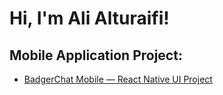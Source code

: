 <h1>Hi, I'm Ali Alturaifi!</h1>

<h2>Mobile Application Project:</h2>

- [BadgerChat Mobile — React Native UI Project](https://github.com/AliriMW/BadgerChat_Mobile)

